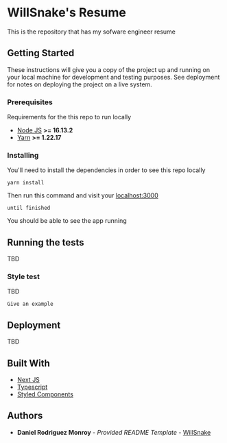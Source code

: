 # WillSnake's Resume

This is the repository that has my sofware engineer resume 

<!-- Initially appeared on
[gist](https://gist.github.com/PurpleBooth/109311bb0361f32d87a2). But the page cannot open anymore so that is why I have moved it here. -->

## Getting Started

These instructions will give you a copy of the project up and running on
your local machine for development and testing purposes. See deployment
for notes on deploying the project on a live system.

### Prerequisites

Requirements for the this repo to run locally
- [Node JS](https://nodejs.org/en/download/) **>= 16.13.2**
- [Yarn](https://classic.yarnpkg.com/en/docs/install#mac-stable) **>= 1.22.17**

### Installing

You'll need to install the dependencies in order to see this repo locally

    yarn install

Then run this command and visit your [localhost:3000](http://localhost:3000)

    until finished

You should be able to see the app running

## Running the tests

TBD

### Style test

TBD

    Give an example

## Deployment

TBD

## Built With

  - [Next JS](https://nextjs.org/)
  - [Typescript](https://www.typescriptlang.org/)
  - [Styled Components](https://styled-components.com/)

## Authors

  - **Daniel Rodriguez Monroy** - *Provided README Template* -
    [WillSnake](https://github.com/willsnake/)
